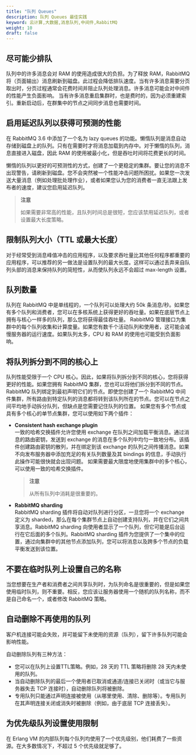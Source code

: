 ```yaml
---
title: "队列 Queues"
description: 队列 Queues 最佳实践
keyword: 云计算,大数据,消息队列,中间件,RabbitMQ
weight: 10
draft: false
---
```


## 尽可能少排队

队列中的许多消息会对 RAM 的使用造成很大的负担。为了释放 RAM，RabbitMQ 将（页面输出）消息刷新到磁盘。此过程会降低排队速度。当有许多消息需要分页取出时，分页过程通常会花费时间并阻止队列处理消息。许多消息可能会对中间件的性能产生负面影响。
当有许多消息重启集群时，也是费时的，因为必须重建索引。重新启动后，在群集中的节点之间同步消息也需要时间。

## 启用延迟队列以获得可预测的性能

在 RabbitMQ 3.6 中添加了一个名为 lazy queues 的功能。懒惰队列是消息自动存储到磁盘上的队列。只有在需要时才将消息加载到内存中。对于懒惰的队列，消息直接进入磁盘，因此 RAM 的使用被最小化，但是吞吐时间将花费更长的时间。

懒惰的队列以更好的可预测性的方式，创建了一个更稳定的集群。要让您的消息不出现警告，请刷新到磁盘。您不会突然被一个性能冲击问题所困扰。如果您一次发送大量消息（例如处理批处理作业），或者如果您认为您的消费者一直无法跟上发布者的速度，建议您启用延迟队列。

> **注意**
>
> 如果需要非常高的性能，且队列时间总是很短，您应该禁用延迟队列，或者设置最大长度策略。

## 限制队列大小（TTL 或最大长度）

对于经常受到消息峰值冲击的应用程序，以及要求吞吐量比其他任何程序都重要的应用程序，可以推荐的另一做法是设置队列的最大长度。这样可以通过丢弃来自队列头部的消息来保持队列的简短性，从而使队列永远不会超过 max-length 设置。

## 队列数量

队列在 RabbitMQ 中是单线程的，一个队列可以处理大约 50k 条消息/秒。如果您有多个队列和消费者，您可以在多核系统上获得更好的吞吐量。如果在底层节点上拥有与核心一样多的队列，那么您将获得最佳吞吐量。
RabbitMQ 管理接口为集群中的每个队列收集和计算度量。如果您有数千个活动队列和使用者，这可能会减慢服务器的运行速度。如果队列太多，CPU 和 RAM 的使用也可能受到负面影响。

## 将队列拆分到不同的核心上

队列性能受限于一个 CPU 核心。因此，如果将队列拆分到不同的核心，您将获得更好的性能。如果您拥有 RabbitMQ 集群，您也可以将他们拆分到不同的节点。
RabbitMQ 队列绑定到最初声明它们的节点。即使您创建了一个 RabbitMQ 中间件集群，所有路由到特定队列的消息都将转到该队列所在的节点。您可以在节点之间平均地手动拆分队列，但缺点是您需要记住队列的位置。
如果您有多个节点或具有多个核心的单节点集群，您可以使用如下两个插件：

- **Consistent hash exchange plugin**   
  一致的哈希交换插件允许您使用 exchange 在队列之间加载平衡消息。通过消息的路由密钥，发送到 exchange 的消息在多个队列中均匀一致地分布。该插件创建路由密钥的散列，并在绑定到该 exchange 的队列之间传播消息。如果不向发布服务器中添加充足的有关队列数量及其 bindings 的信息，手动执行此操作可能很快就会出现问题。
  如果需要最大限度地使用集群中的多个核心，可以使用一致的哈希交换插件。

  > **注意**
  >
  > 从所有队列中消耗是很重要的。

- **RabbitMQ sharding**   
  RabbitMQ sharding 插件将自动对队列进行分区，一旦您将一个 exchange 定义为 sharded，那么在每个集群节点上自动创建支持队列，并在它们之间共享消息。RabbitMQ sharding 向使用者显示了一个队列，但它可能是后台运行在它后面的多个队列。RabbitMQ sharding 插件为您提供了一个集中的位置，通过向集群中的其他节点添加队列，您可以将消息以及跨多个节点的负载平衡发送到该位置。

## 不要在临时队列上设置自己的名称

当您想要在生产者和消费者之间共享队列时，为队列命名是很重要的，但是如果您使用临时队列，则不重要。相反，您应该让服务器使用一个随机的队列名称，而不是自己命名一个，或者修改 RabbitMQ 策略。

## 自动删除不再使用的队列

客户机连接可能会失败，并可能留下未使用的资源（队列），留下许多队列可能会影响性能。

自动删除队列有三种方法：

- 您可以在队列上设置TTL策略。例如，28 天的 TTL 策略将删除 28 天内未使用的队列。
- 当自动删除队列的最后一个使用者已取消或通道/连接已关闭时（或当它与服务器失去 TCP 连接时），自动删除队列将被删除。
- 专用队列只能通过声明连接被使用（从哪里使用、清除、删除等）。专用队列在其声明连接关闭或消失时被删除（例如，由于底层 TCP 连接丢失）。

## 为优先级队列设置使用限制

在 Erlang VM 的内部队列每个队列均使用了一个优先级别，他们耗费了一些资源。在大多数情况下，不超过 5 个优先级就足够了。